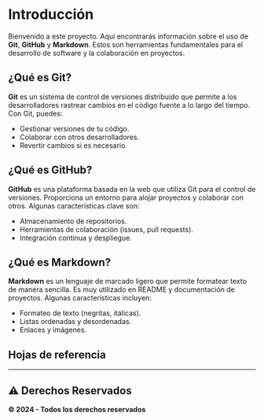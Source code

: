 # Introducción

Bienvenido a este proyecto. Aquí encontrarás información sobre el uso de **Git**, **GitHub** y **Markdown**. Estos son herramientas fundamentales para el desarrollo de software y la colaboración en proyectos.

## ¿Qué es Git?

**Git** es un sistema de control de versiones distribuido que permite a los desarrolladores rastrear cambios en el código fuente a lo largo del tiempo. Con Git, puedes:

- Gestionar versiones de tu código.
- Colaborar con otros desarrolladores.
- Revertir cambios si es necesario.

## ¿Qué es GitHub?

**GitHub** es una plataforma basada en la web que utiliza Git para el control de versiones. Proporciona un entorno para alojar proyectos y colaborar con otros. Algunas características clave son:

- Almacenamiento de repositorios.
- Herramientas de colaboración (issues, pull requests).
- Integración continua y despliegue.

## ¿Qué es Markdown?

**Markdown** es un lenguaje de marcado ligero que permite formatear texto de manera sencilla. Es muy utilizado en README y documentación de proyectos. Algunas características incluyen:

- Formateo de texto (negritas, itálicas).
- Listas ordenadas y desordenadas.
- Enlaces y imágenes.

## Hojas de referencia

---

## ⚠️ Derechos Reservados  
**© 2024 - Todos los derechos reservados**
